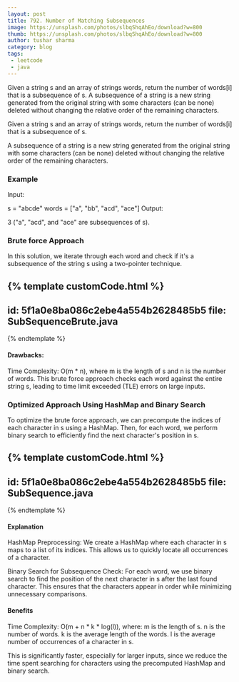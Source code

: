 ```yaml
---
layout: post
title: 792. Number of Matching Subsequences
image: https://unsplash.com/photos/slbqShqAhEo/download?w=800
thumb: https://unsplash.com/photos/slbqShqAhEo/download?w=800
author: tushar sharma
category: blog
tags:
 - leetcode
 - java
---
```


Given a string s and an array of strings words, return the number of words[i] that is a subsequence of s. A subsequence of a string is a new string generated from the original string with some characters (can be none) deleted without changing the relative order of the remaining characters.<!-- truncate_here -->

Given a string s and an array of strings words, return the number of words[i] that is a subsequence of s.

A subsequence of a string is a new string generated from the original string with some characters (can be none) deleted without changing the relative order of the remaining characters.

### Example

Input:

s = "abcde"
words = ["a", "bb", "acd", "ace"]
Output:

3 ("a", "acd", and "ace" are subsequences of s).

### Brute force Approach

In this solution, we iterate through each word and check if it's a subsequence of the string s using a two-pointer technique.

<div style="display:none;" markdown="1">
class Solution {
    public boolean isSubSequence(String word, String s) {
        int sPos = 0;
        int wPos = 0;

        while (sPos < s.length()) { 
            if (wPos == word.length()) break;

            if (word.charAt(wPos) == s.charAt(sPos)) {
                wPos++;
            }
            sPos++;
        }

        return wPos == word.length();
    }

    public int numMatchingSubseq(String s, String[] words) {
        int count = 0;
        for (String word : words) {
            if (isSubSequence(word, s)) {
                count++;
            }
        }
        return count;
    }
}
</div>

{% template  customCode.html %}
---
id: 5f1a0e8ba086c2ebe4a554b2628485b5
file: SubSequenceBrute.java
---
{% endtemplate %}


####  Drawbacks:

Time Complexity: O(m * n), where m is the length of s and n is the number of words. This brute force approach checks each word against the entire string s, leading to time limit exceeded (TLE) errors on large inputs.

### Optimized Approach Using HashMap and Binary Search

To optimize the brute force approach, we can precompute the indices of each character in s using a HashMap. Then, for each word, we perform binary search to efficiently find the next character's position in s.

<div style="display:none;" markdown="1">
class Solution {
    public int numMatchingSubseq(String s, String[] words) {
        int count = 0;
        Map<Character, List<Integer>> map = new HashMap<>();

        for (int i = 0; i < s.length(); i++) {
            char c = s.charAt(i);
            map.computeIfAbsent(c, k -> new ArrayList<>()).add(i);
        }

        for (String word : words) {
            boolean found = true;
            int prevIndex = -1;

            for (char c : word.toCharArray()) {
                if (!map.containsKey(c)) {
                    found = false;
                    break;
                }

                List<Integer> indices = map.get(c);
                int pos = binarySearch(indices, prevIndex);

                if (pos == indices.size()) {
                    found = false;
                    break;
                }

                prevIndex = indices.get(pos);
            }

            if (found) count++;
        }

        return count;
    }

    private int binarySearch(List<Integer> indices, int prevIndex) {
        int low = 0;
        int high = indices.size() - 1;

        while (low <= high) {
            int mid = low + (high - low) / 2;

            if (indices.get(mid) <= prevIndex) {
                low = mid + 1;
            } else {
                high = mid - 1;
            }
        }

        return low;
    }
}
</div>

{% template customCode.html %}
---
id: 5f1a0e8ba086c2ebe4a554b2628485b5
file: SubSequence.java
---
{% endtemplate %}


#### Explanation

HashMap Preprocessing: We create a HashMap where each character in s maps to a list of its indices. This allows us to quickly locate all occurrences of a character.

Binary Search for Subsequence Check: For each word, we use binary search to find the position of the next character in s after the last found character. This ensures that the characters appear in order while minimizing unnecessary comparisons.

#### Benefits

Time Complexity: O(m + n * k * log(l)), where:
m is the length of s.
n is the number of words.
k is the average length of the words.
l is the average number of occurrences of a character in s.

This is significantly faster, especially for larger inputs, since we reduce the time spent searching for characters using the precomputed HashMap and binary search.